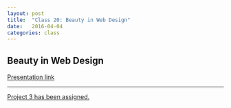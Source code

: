 ```yaml
---
layout: post
title:  "Class 20: Beauty in Web Design"
date:   2016-04-04
categories: class
---
```


## Beauty in Web Design
[Presentation link](https://docs.google.com/presentation/d/1x05DSXaS_D3Xt58A_MyE4IehC-NOPoGdVrEfqjWpY4c/edit?usp=sharing)

---

[Project 3 has been assigned.](https://docs.google.com/document/d/1W9WimtwwlsE99okXZMmc6ugFCXEY8paH_5UH0a_BfDU/edit?usp=sharing)
